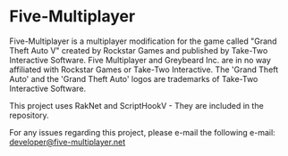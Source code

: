 # Five-Multiplayer

Five-Multiplayer is a multiplayer modification for the game called "Grand Theft Auto V" created by Rockstar Games and published by Take-Two Interactive Software.
Five Multiplayer and Greybeard Inc. are in no way affiliated with Rockstar Games or Take-Two Interactive. The 'Grand Theft Auto' and the 'Grand Theft Auto' logos are trademarks of Take-Two Interactive Software. 

This project uses RakNet and ScriptHookV - They are included in the repository.

For any issues regarding this project, please e-mail the following e-mail:
developer@five-multiplayer.net
